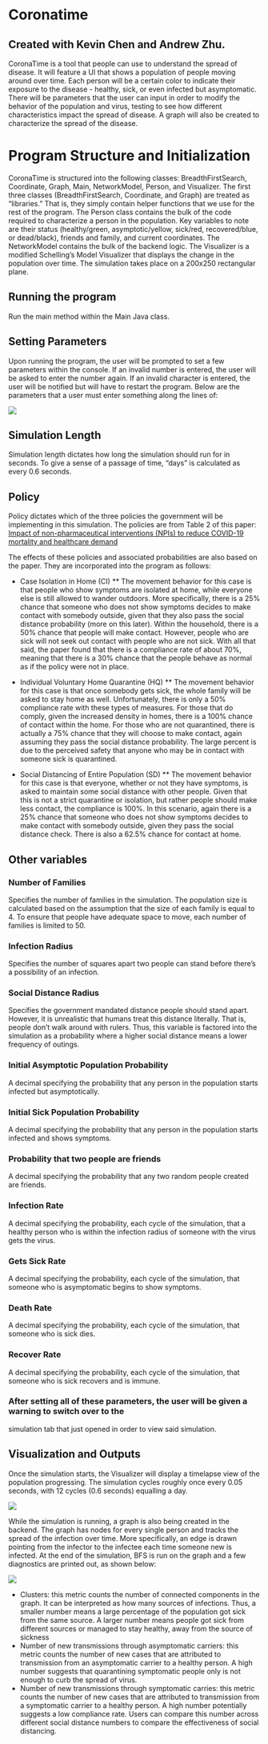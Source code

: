 # Coronatime
## Created with Kevin Chen and Andrew Zhu.

CoronaTime is a tool that people can use to understand the spread of disease.
It will feature a UI that shows a population of people moving around over time.
Each person will be a certain color to indicate their exposure to the disease -
healthy, sick, or even infected but asymptomatic. There will be parameters that
the user can input in order to modify the behavior of the population and virus,
testing to see how different characteristics impact the spread of disease.
A graph will also be created to characterize the spread of the disease.

# Program Structure and Initialization
CoronaTime is structured into the following classes: BreadthFirstSearch, Coordinate, Graph,
Main, NetworkModel, Person, and Visualizer. The first three classes (BreadthFirstSearch,
Coordinate, and Graph) are treated as “libraries.” That is, they simply contain helper functions
that we use for the rest of the program. The Person class contains the bulk of the code required
to characterize a person in the population. Key variables to note are their status (healthy/green,
asymptotic/yellow, sick/red, recovered/blue, or dead/black), friends and family, and current coordinates. The
NetworkModel contains the bulk of the backend logic. The Visualizer is a modified Schelling’s
Model Visualizer that displays the change in the population over time. The simulation takes
place on a 200x250 rectangular plane.

## Running the program
Run the main method within the Main Java class.

## Setting Parameters
Upon running the program, the user will be prompted to set a few parameters within the
console. If an invalid number is entered, the user will be asked to enter the number again. If an
invalid character is entered, the user will be notified but will have to restart the program. Below
are the parameters that a user must enter something along the lines of:

![](images/input.JPG)


## Simulation Length
Simulation length dictates how long the simulation should run for in seconds. To give a
sense of a passage of time, “days” is calculated as every 0.6 seconds.

## Policy
Policy dictates which of the three policies the government will be implementing in this
simulation. The policies are from Table 2 of this paper: [Impact of non-pharmaceutical
interventions (NPIs) to reduce COVID-19 mortality and healthcare demand](https://www.imperial.ac.uk/media/imperial-college/medicine/sph/ide/gida-fellowships/Imperial-College-COVID19-NPI-modelling-16-03-2020.pdfe)

The effects of these policies and associated probabilities are also based on the paper.
They are incorporated into the program as follows:

* Case Isolation in Home (CI)
** The movement behavior for this case is that people who show symptoms are
isolated at home, while everyone else is still allowed to wander outdoors. More
specifically, there is a 25% chance that someone who does not show symptoms
decides to make contact with somebody outside, given that they also pass the
social distance probability (more on this later). Within the household, there is a
50% chance that people will make contact. However, people who are sick will not
seek out contact with people who are not sick. With all that said, the paper found
that there is a compliance rate of about 70%, meaning that there is a 30%
chance that the people behave as normal as if the policy were not in place.

* Individual Voluntary Home Quarantine (HQ)
** The movement behavior for this case is that once somebody gets sick, the whole
family will be asked to stay home as well. Unfortunately, there is only a 50%
compliance rate with these types of measures. For those that do comply, given
the increased density in homes, there is a 100% chance of contact within the
home. For those who are not quarantined, there is actually a 75% chance that
they will choose to make contact, again assuming they pass the social distance
probability. The large percent is due to the perceived safety that anyone who may
be in contact with someone sick is quarantined.

* Social Distancing of Entire Population (SD)
** The movement behavior for this case is that everyone, whether or not they have
symptoms, is asked to maintain some social distance with other people. Given
that this is not a strict quarantine or isolation, but rather people should make less
contact, the compliance is 100%. In this scenario, again there is a 25% chance
that someone who does not show symptoms decides to make contact with
somebody outside, given they pass the social distance check. There is also a
62.5% chance for contact at home.

## Other variables

### Number of Families
Specifies the number of families in the simulation. The population size is calculated
based on the assumption that the size of each family is equal to 4. To ensure that people
have adequate space to move, each number of families is limited to 50.

### Infection Radius
Specifies the number of squares apart two people can stand before there’s a possibility
of an infection.

### Social Distance Radius
Specifies the government mandated distance people should stand apart. However, it is
unrealistic that humans treat this distance literally. That is, people don’t walk around with
rulers. Thus, this variable is factored into the simulation as a probability where a higher
social distance means a lower frequency of outings.

### Initial Asymptotic Population Probability
A decimal specifying the probability that any person in the population starts infected but
asymptotically.

### Initial Sick Population Probability
A decimal specifying the probability that any person in the population starts infected and
shows symptoms.

### Probability that two people are friends
A decimal specifying the probability that any two random people created are friends.

### Infection Rate
A decimal specifying the probability, each cycle of the simulation, that a healthy person
who is within the infection radius of someone with the virus gets the virus.

### Gets Sick Rate
A decimal specifying the probability, each cycle of the simulation, that someone who is
asymptomatic begins to show symptoms.

### Death Rate
A decimal specifying the probability, each cycle of the simulation, that someone who is
sick dies.

### Recover Rate
A decimal specifying the probability, each cycle of the simulation, that someone who is
sick recovers and is immune.

### After setting all of these parameters, the user will be given a warning to switch over to the
simulation tab that just opened in order to view said simulation.

## Visualization and Outputs
Once the simulation starts, the Visualizer will display a timelapse view of the population
progressing. The simulation cycles roughly once every 0.05 seconds, with 12 cycles (0.6
seconds) equalling a day.

![](images/output.JPG)

While the simulation is running, a graph is also being created in the backend. The graph has
nodes for every single person and tracks the spread of the infection over time. More specifically,
an edge is drawn pointing from the infector to the infectee each time someone new is infected.
At the end of the simulation, BFS is run on the graph and a few diagnostics are printed out, as shown below: 

![](images/output_data.JPG)

* Clusters: this metric counts the number of connected components in the graph. It can
be interpreted as how many sources of infections. Thus, a smaller number means a
large percentage of the population got sick from the same source. A larger number
means people got sick from different sources or managed to stay healthy, away from the
source of sickness
* Number of new transmissions through asymptomatic carriers: this metric counts
the number of new cases that are attributed to transmission from an asymptomatic
carrier to a healthy person. A high number suggests that quarantining symptomatic
people only is not enough to curb the spread of virus.
* Number of new transmissions through symptomatic carries: this metric counts the
number of new cases that are attributed to transmission from a symptomatic carrier to a
healthy person. A high number potentially suggests a low compliance rate. Users can
compare this number across different social distance numbers to compare the
effectiveness of social distancing.

